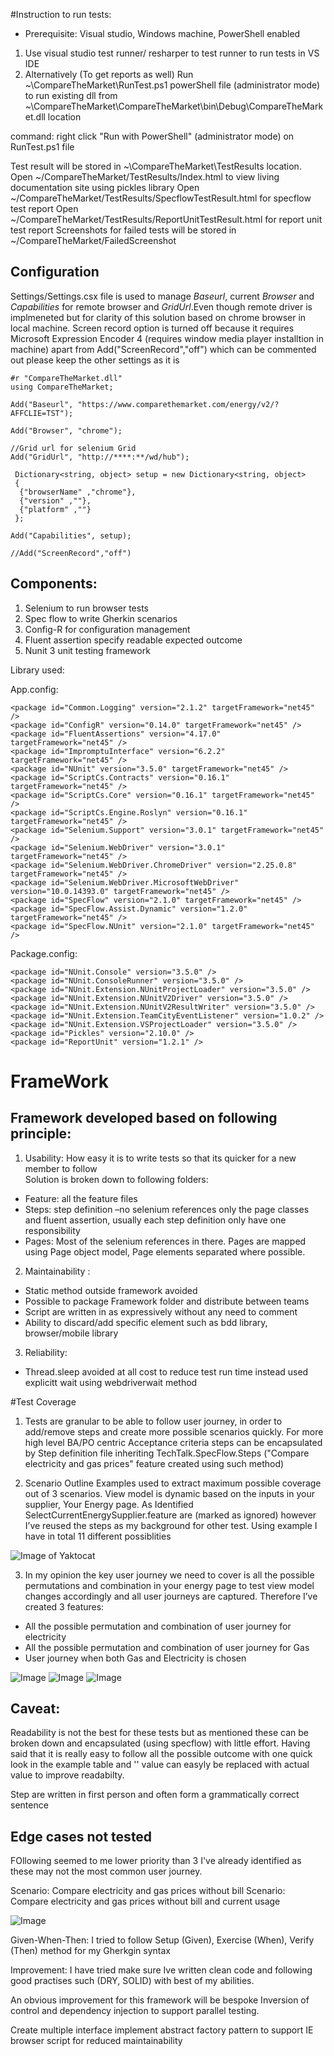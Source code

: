 #Instruction to run tests:

 + Prerequisite: Visual studio, Windows machine, PowerShell enabled
 
 1. Use visual studio test  runner/ resharper to test runner to run tests in VS IDE
 2. Alternatively (To get reports as well) Run ~\CompareTheMarket\RunTest.ps1 powerShell file (administrator mode) to run existing dll       from ~\CompareTheMarket\CompareTheMarket\bin\Debug\CompareTheMarket.dll location
   
   command: right click "Run with PowerShell" (administrator mode) on RunTest.ps1 file  
   
   Test result will be stored in ~\CompareTheMarket\TestResults location. 
   Open ~/CompareTheMarket/TestResults/Index.html to view living documentation site using pickles library 
   Open ~/CompareTheMarket/TestResults/SpecflowTestResult.html for specflow test report
   Open ~/CompareTheMarket/TestResults/ReportUnitTestResult.html for report unit test report
   Screenshots for failed tests will be stored in ~/CompareTheMarket/FailedScreenshot

Configuration 
-------------
Settings/Settings.csx file is used to manage *Baseurl*, current *Browser* and *Capabilities* for remote browser and *GridUrl*.Even though  remote driver is implmeneted but for clarity of this solution based on chrome browser in local machine. Screen record option is turned off because it requires Microsoft Expression Encoder 4 (requires window media player installtion in machine) 
apart from Add("ScreenRecord","off") which can be commented out please keep the other settings as it is

```
#r "CompareTheMarket.dll"
using CompareTheMarket;

Add("Baseurl", "https://www.comparethemarket.com/energy/v2/?AFFCLIE=TST");

Add("Browser", "chrome");

//Grid url for selenium Grid
Add("GridUrl", "http://****:**/wd/hub");

 Dictionary<string, object> setup = new Dictionary<string, object>
 {        
  {"browserName" ,"chrome"},
  {"version" ,""},
  {"platform" ,""}      
 };

Add("Capabilities", setup);

//Add("ScreenRecord","off")

```

Components:
-----------
1. Selenium to run browser tests
2. Spec flow to write Gherkin scenarios
3. Config-R for configuration management
4. Fluent assertion specify readable expected outcome
5. Nunit 3 unit testing framework  

Library used:

App.config:

```
<package id="Common.Logging" version="2.1.2" targetFramework="net45" />
<package id="ConfigR" version="0.14.0" targetFramework="net45" />
<package id="FluentAssertions" version="4.17.0" targetFramework="net45" />
<package id="ImpromptuInterface" version="6.2.2" targetFramework="net45" />
<package id="NUnit" version="3.5.0" targetFramework="net45" />
<package id="ScriptCs.Contracts" version="0.16.1" targetFramework="net45" />
<package id="ScriptCs.Core" version="0.16.1" targetFramework="net45" />
<package id="ScriptCs.Engine.Roslyn" version="0.16.1" targetFramework="net45" />
<package id="Selenium.Support" version="3.0.1" targetFramework="net45" />
<package id="Selenium.WebDriver" version="3.0.1" targetFramework="net45" />
<package id="Selenium.WebDriver.ChromeDriver" version="2.25.0.8" targetFramework="net45" />
<package id="Selenium.WebDriver.MicrosoftWebDriver" version="10.0.14393.0" targetFramework="net45" />
<package id="SpecFlow" version="2.1.0" targetFramework="net45" />
<package id="SpecFlow.Assist.Dynamic" version="1.2.0" targetFramework="net45" />
<package id="SpecFlow.NUnit" version="2.1.0" targetFramework="net45" />
```
Package.config:
```
<package id="NUnit.Console" version="3.5.0" />
<package id="NUnit.ConsoleRunner" version="3.5.0" />
<package id="NUnit.Extension.NUnitProjectLoader" version="3.5.0" />
<package id="NUnit.Extension.NUnitV2Driver" version="3.5.0" />
<package id="NUnit.Extension.NUnitV2ResultWriter" version="3.5.0" />
<package id="NUnit.Extension.TeamCityEventListener" version="1.0.2" />
<package id="NUnit.Extension.VSProjectLoader" version="3.5.0" />
<package id="Pickles" version="2.10.0" />
<package id="ReportUnit" version="1.2.1" />
 ```
 
# FrameWork

Framework developed based on following principle:
------------------------------------------------
 1. Usability: How easy it is to write tests so that its quicker for a new member to follow  
 Solution is broken down to following folders:
 
  +  Feature: all the feature files
  +  Steps: step definition –no selenium references only the page classes and fluent assertion, usually each step definition only have   one  responsibility
  + Pages: Most of the selenium references in there. Pages are mapped using Page object model, Page elements separated where possible.   

2.	Maintainability : 
  + Static method outside framework avoided 
  + Possible to package Framework folder and distribute between teams 
  + Script are written in as expressively without any need to comment 
  + Ability to discard/add specific element such as bdd library, browser/mobile library

3.	Reliability:
  + Thread.sleep avoided at all cost to reduce test run time instead used explicitt wait using webdriverwait method 

#Test Coverage

  1.	Tests are granular to be able to follow user journey, in order to add/remove steps and create more possible scenarios quickly. For more high level BA/PO centric Acceptance criteria steps can be encapsulated by Step definition file inheriting TechTalk.SpecFlow.Steps ("Compare electricity and gas prices" feature created using such method)

  2.	Scenario Outline Examples used to extract maximum possible coverage out of 3 scenarios. View model is dynamic based on the inputs in your supplier, Your Energy page. As Identified SelectCurrentEnergySupplier.feature are (marked as ignored) however I’ve reused the steps as my background  for other test. Using example I have in total 11 different possiblities

![Image of Yaktocat](https://github.com/ronocode/SpecflowFrameworkNunitBase/blob/master/Select%20Current%20Energy%20Supplier.png)

 3. In my opinion the key user journey we need to cover is all the possible permutations and combination in your energy page to test view model changes accordingly and all user journeys are captured. Therefore I’ve created 3 features:

  +	 All the possible permutation and combination of user journey for electricity 
  +	 All the possible permutation and combination of user journey for Gas 
  +	 User journey when both Gas and Electricity is chosen

![Image](https://github.com/ronocode/SpecflowFrameworkNunitBase/blob/master/CompareElectricityPrices.png)
![Image](https://github.com/ronocode/SpecflowFrameworkNunitBase/blob/master/CompareGasPrices.png)
![Image](https://github.com/ronocode/SpecflowFrameworkNunitBase/blob/master/CompareElectricityAndGasPricess.png)


Caveat:
------
Readability is not the best for these tests but as mentioned these can be broken down and encapsulated (using specflow) with little effort. Having said that it is really easy to follow all the possible outcome with one quick look in the example table and '<placeholder>' value can easyly be replaced with actual value to improve readabilty. 

Step are written in first person and often form a grammatically correct sentence

Edge cases not tested
----------------------
FOllowing seemed to me lower priority than 3 I've already identified as these may not the most common user journey.

Scenario: Compare electricity and gas prices without bill
Scenario: Compare electricity and gas prices without bill and current usage

![Image](https://github.com/ronocode/SpecflowFrameworkNunitBase/blob/master/EdgeCases.png)

Given-When-Then:
I tried to follow Setup (Given), Exercise (When), Verify (Then) method for my Gherkgin syntax

Improvement:
I have tried make sure Ive written clean code and following good practises such (DRY, SOLID) with best of my abilities. 

An obvious improvement for this framework will be bespoke Inversion of control and dependency injection to support parallel testing.

Create multiple interface implement abstract factory pattern to support IE browser script for reduced maintainability



